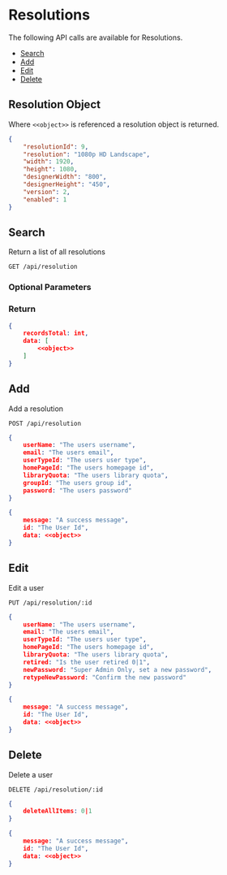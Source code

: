 <!--toc=api-->
# Resolutions
The following API calls are available for Resolutions.

*   [Search](#search)
*   [Add](#add)
*   [Edit](#edit)
*   [Delete](#delete)

## Resolution Object
Where `<<object>>` is referenced a resolution object is returned.

```json
{
	"resolutionId": 9,
	"resolution": "1080p HD Landscape",
	"width": 1920,
	"height": 1080,
	"designerWidth": "800",
	"designerHeight": "450",
	"version": 2,
	"enabled": 1
}
```

## Search
<a name="search"></a>

Return a list of all resolutions

`GET /api/resolution`

### Optional Parameters

### Return

```json
{
	recordsTotal: int,
	data: [
		<<object>>
	]
}
```

## Add
<a name="add"></a>
Add a resolution

`POST /api/resolution`

```json
{
	userName: "The users username",
	email: "The users email",
	userTypeId: "The users user type",
	homePageId: "The users homepage id",
	libraryQuota: "The users library quota",
	groupId: "The users group id",
	password: "The users password"
}
```

```json
{
	message: "A success message",
	id: "The User Id",
	data: <<object>>
}
```

## Edit
<a name="edit"></a>
Edit a user

`PUT /api/resolution/:id`

```json
{
	userName: "The users username",
	email: "The users email",
	userTypeId: "The users user type",
	homePageId: "The users homepage id",
	libraryQuota: "The users library quota",
	retired: "Is the user retired 0|1",
	newPassword: "Super Admin Only, set a new password",
	retypeNewPassword: "Confirm the new password"
}
```


```json
{
	message: "A success message",
	id: "The User Id",
	data: <<object>>
}
```

## Delete
<a name="delete"></a>
Delete a user

`DELETE /api/resolution/:id`

```json
{
	deleteAllItems: 0|1
}
```


```json
{
	message: "A success message",
	id: "The User Id",
	data: <<object>>
}
```
